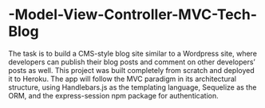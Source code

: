 # -Model-View-Controller-MVC-Tech-Blog
The task is to build a CMS-style blog site similar to a Wordpress site, where developers can publish their blog posts and comment on other developers’ posts as well. This project was built completely from scratch and deployed it to Heroku. The app will follow the MVC paradigm in its architectural structure, using Handlebars.js as the templating language, Sequelize as the ORM, and the express-session npm package for authentication.
